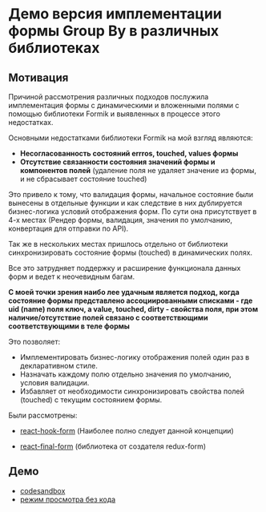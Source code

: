 # Демо версия имплементации формы Group By в различных библиотеках

## Мотивация

Причиной рассмотрения различных подходов послужила имплементация формы с динамическими и вложенными полями с помощью библиотеки Formik и выявленных в процессе этого недостатках.

Основными недостатками библиотеки Formik на мой взгляд являются:

- **Несогласованность состояний errros, touched, values формы**
- **Отсутствие связанности состояния значений формы и компонентов полей** (удаление поля не удаляет значение из формы, и не сбрасывает состояние touched)

Это привело к тому, что валидация формы, начальное состояние были вынесены в отдельные функции и как следствие в них дублируется бизнес-логика условий отображения форм. По сути она присутствует в 4-х местах (Рендер формы, валидация, значения по умолчанию, конвертация для отправки по API).

Так же в нескольких местах пришлось отдельно от библиотеки синхронизировать состояние формы (touched) в динамических полях.

Все это затрудняет поддержку и расширение функционала данных форм и ведет к неочевидным багам.

**С моей точки зрения наибо лее удачным является подход, когда состояние формы представлено ассоциированными списками - где uid (name) поля ключ, а value, touched, dirty - свойства поля, при этом наличие/отсутствие полей связано с соответствющими соответствующими в теле формы**

Это позволяет:

- Имплементировать бизнес-логику отображения полей один раз в декларативном стиле.
- Назначать каждому полю отдельно значения по умолчанию, условия валидации.
- Избавляет от необходимости синхронизировать свойства полей (touched) с текущим состоянием формы.

Были рассмотрены:

- [react-hook-form](https://react-hook-form.com/) (Наиболее полно следует данной концепции)

- [react-final-form](https://final-form.org/react) (библиотека от создателя redux-form)

## Демо

- [codesandbox](https://codesandbox.io/s/cranky-fermat-vngu1)
- [режим просмотра без кода](https://f9stw.csb.app/react-hook-form)
